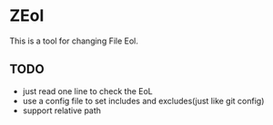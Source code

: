 # ZEol

This is a tool for changing File Eol.

## TODO

* just read one line to check the EoL
* use a config file to set includes and excludes(just like git config)
* support relative path